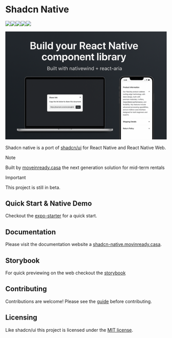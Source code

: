 # Shadcn Native

<div style="display: flex; flex-direction: row;">
  <img src="https://img.shields.io/badge/Expo-1B1F23" />
  <img src="https://img.shields.io/badge/React_Native-20232A" />
  <img src="https://img.shields.io/badge/iOS-000000" />
  <img src="https://img.shields.io/badge/Android-3DDC84" />
  <img src="https://img.shields.io/badge/MIT-green" />
</div>

<br />

<img src="/assets/cover-image.png" alt="cover image">

Shadcn native is a port of [shadcn/ui](https://github.com/shadcn-ui/ui) for React Native and React Native Web.

> [!NOTE]
>
> Built by [moveinready.casa](https://www.moveinready.casa/) the next generation solution for mid-term rentals

> [!IMPORTANT]
>
> This project is still in beta.

## Quick Start & Native Demo

Checkout the [expo-starter](https://github.com/moveinready-casa/expo-starter) for a quick start.

## Documentation

Please visit the documentation website a [shadcn-native.movinready.casa](https://www.shadcn-native.moveinready.casa).

## Storybook

For quick previewing on the web checkout the [storybook](https://www.storybook.shadcn-native.moveinready.casa)

## Contributing

Contributions are welcome! Please see the [guide](/CONTRIBUTING.md) before contributing.

## Licensing

Like shadcn/ui this project is licensed under the [MIT license](/LICENSE).
